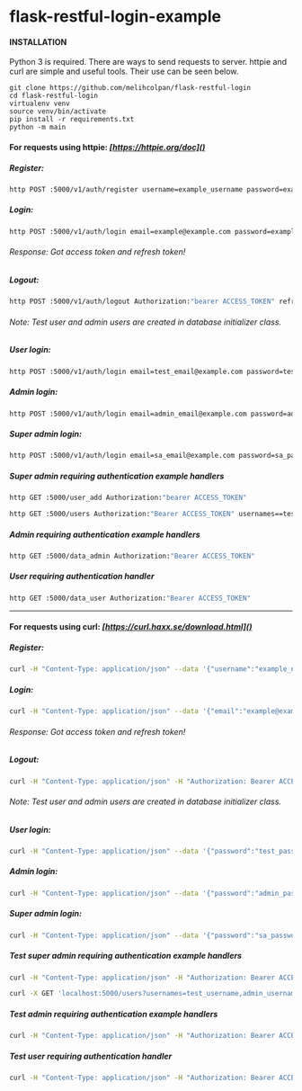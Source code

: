 # flask-restful-login-example

#### INSTALLATION
Python 3 is required. There are ways to send requests to server. httpie and curl are simple and useful tools. Their use can be seen below.
```
git clone https://github.com/melihcolpan/flask-restful-login
cd flask-restful-login
virtualenv venv
source venv/bin/activate
pip install -r requirements.txt
python -m main
```

#### For requests using httpie: *[https://httpie.org/doc]()*

##### Register:

```sh
http POST :5000/v1/auth/register username=example_username password=example_password email=example@example.com
```

##### Login:

```sh
http POST :5000/v1/auth/login email=example@example.com password=example_password
```

###### Response: Got access token and refresh token!

##### Logout:

```sh
http POST :5000/v1/auth/logout Authorization:"bearer ACCESS_TOKEN" refresh_token=REFRESH_TOKEN
```

###### Note: Test user and admin users are created in database initializer class.

##### User login: 

```sh
http POST :5000/v1/auth/login email=test_email@example.com password=test_password
```

##### Admin login: 

```sh
http POST :5000/v1/auth/login email=admin_email@example.com password=admin_password
```

##### Super admin login: 

```sh
http POST :5000/v1/auth/login email=sa_email@example.com password=sa_password
```

##### Super admin requiring authentication example handlers

```sh
http GET :5000/user_add Authorization:"bearer ACCESS_TOKEN"

http GET :5000/users Authorization:"Bearer ACCESS_TOKEN" usernames==test_username,admin_username emails==test_email@example.com,admin_email@example.com start_date==01.01.1993 end_date==01.01.2050
```

##### Admin requiring authentication example handlers

```sh
http GET :5000/data_admin Authorization:"Bearer ACCESS_TOKEN"
```

##### User requiring authentication handler

```sh
http GET :5000/data_user Authorization:"Bearer ACCESS_TOKEN"
```


------------------------------------------------------------------------------------------------------------------------


#### For requests using curl: *[https://curl.haxx.se/download.html]()*

##### Register:

```sh
curl -H "Content-Type: application/json" --data '{"username":"example_name","password":"example_password", "email":"example@example.com"}' http://localhost:5000/v1/auth/register
```

##### Login:

```sh
curl -H "Content-Type: application/json" --data '{"email":"example@example.com", "password":"example_password"}' http://localhost:5000/v1/auth/login
```

###### Response: Got access token and refresh token!

##### Logout:

```sh
curl -H "Content-Type: application/json" -H "Authorization: Bearer ACCESS_TOKEN" --data '{"refresh_token":"REFRESH_TOKEN"}' http://localhost:5000/v1/auth/logout
```

###### Note: Test user and admin users are created in database initializer class.

##### User login: 

```sh
curl -H "Content-Type: application/json" --data '{"password":"test_password", "email":"test_email@example.com"}' http://localhost:5000/v1/auth/login
```

##### Admin login: 

```sh
curl -H "Content-Type: application/json" --data '{"password":"admin_password", "email":"admin_email@example.com"}' http://localhost:5000/v1/auth/login
```

##### Super admin login: 

```sh
curl -H "Content-Type: application/json" --data '{"password":"sa_password", "email":"sa_email@example.com"}' http://localhost:5000/v1/auth/login
```

##### Test super admin requiring authentication example handlers

```sh
curl -H "Content-Type: application/json" -H "Authorization: Bearer ACCESS_TOKEN" http://localhost:5000/user_add

curl -X GET 'localhost:5000/users?usernames=test_username,admin_username&emails=test_email@example.com,admin_email@example.com&start_date=01.01.1993&end_date=01.01.2050' -H "Content-Type: application/json" -H "Authorization: Bearer ACCESS_TOKEN" 
```

##### Test admin requiring authentication example handlers

```sh
curl -H "Content-Type: application/json" -H "Authorization: Bearer ACCESS_TOKEN" http://localhost:5000/data_admin
```

##### Test user requiring authentication handler

```sh
curl -H "Content-Type: application/json" -H "Authorization: Bearer ACCESS_TOKEN" http://localhost:5000/data_user
```
